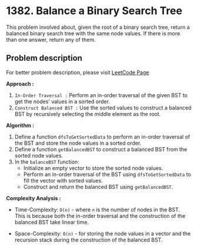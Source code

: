 # 1382. Balance a Binary Search Tree

This problem involved about, given the root of a binary search tree, return a balanced binary search tree with the same node values. If there is more than one answer, return any of them.<br/>

## Problem description

For better problem description, please visit [LeetCode Page](https://leetcode.com/problems/balance-a-binary-search-tree/description/)

**Approach :**<br/>

1. `In-Order Traversal :` Perform an in-order traversal of the given BST to get the nodes' values in a sorted order.
2. `Construct Balanced BST :` Use the sorted values to construct a balanced BST by recursively selecting the middle element as the root.

**Algorithm :**<br/>

1. Define a function `dfsToGetSortedData` to perform an in-order traversal of the BST and store the node values in a sorted order.
2. Define a function `getBalancedBST` to construct a balanced BST from the sorted node values.
3. In the `balanceBST` function:
    - Initialize an empty vector to store the sorted node values.
    - Perform an in-order traversal of the BST using `dfsToGetSortedData` to fill the vector with sorted values.
    - Construct and return the balanced BST using `getBalancedBST`.

**Complexity Analysis :**<br/>

-   Time-Complexity: `O(n)` - where `n` is the number of nodes in the BST. This is because both the in-order traversal and the construction of the balanced BST take linear time.

-   Space-Complexity: `O(n)` - for storing the node values in a vector and the recursion stack during the construction of the balanced BST.